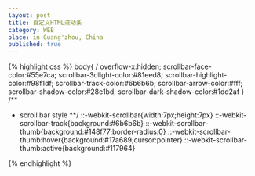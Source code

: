 ```yaml
---
layout: post
title: 自定义HTML滚动条
category: WEB
place: in Guang'zhou, China
published: true
---
```

{% highlight css %}
body{
/	overflow-x:hidden;
	scrollbar-face-color:#55e7ca;
	scrollbar-3dlight-color:#81eed8;
	scrollbar-highlight-color:#98f1df;
	scrollbar-track-color:#6b6b6b;
	scrollbar-arrow-color:#fff;
	scrollbar-shadow-color:#28e1bd;
	scrollbar-dark-shadow-color:#1dd2af
}
/**
 * scroll bar style
 **/
::-webkit-scrollbar{width:7px;height:7px}
::-webkit-scrollbar-track{background:#6b6b6b}
::-webkit-scrollbar-thumb{background:#148f77;border-radius:0}
::-webkit-scrollbar-thumb:hover{background:#17a689;cursor:pointer}
::-webkit-scrollbar-thumb:active{background:#117964}

{% endhighlight %}

